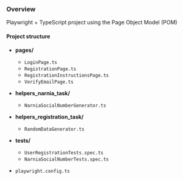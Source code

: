 ### Overview

Playwright + TypeScript project using the Page Object Model (POM)

#### Project structure

* **pages/**

  * `LoginPage.ts`
  * `RegistrationPage.ts`
  * `RegistrationInstructionsPage.ts`
  * `VerifyEmailPage.ts`

* **helpers\_narnia\_task/**

  * `NarniaSocialNumberGenerator.ts`

* **helpers\_registration\_task/**

  * `RandomDataGenerator.ts`

* **tests/**

  * `UserRegistrationTests.spec.ts`
  * `NarniaSocialNumberTests.spec.ts`

* `playwright.config.ts`
